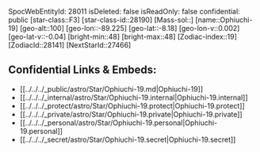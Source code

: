 ﻿---
location: [-8.18,89.225,100]
type: Star
tags:
- astro/Star

---
SpocWebEntityId: 28011
isDeleted: false
isReadOnly: false
confidential: public
[star-class::F3]
[star-class-id::28190]
[Mass-sol::]
[name::Ophiuchi-19]
[geo-alt::100]
[geo-lon::-89.225]
[geo-lat::-8.18]
[geo-lon-v::0.002]
[geo-lat-v::-0.04]
[bright-min::48]
[bright-max::48]
[Zodiac-index::19]
[ZodiacId::28141]
[NextStarId::27466]



## Confidential Links & Embeds: 
- [[../../../_public/astro/Star/Ophiuchi-19.md|Ophiuchi-19]] 
- [[../../../_internal/astro/Star/Ophiuchi-19.internal|Ophiuchi-19.internal]] 
- [[../../../_protect/astro/Star/Ophiuchi-19.protect|Ophiuchi-19.protect]] 
- [[../../../_private/astro/Star/Ophiuchi-19.private|Ophiuchi-19.private]] 
- [[../../../_personal/astro/Star/Ophiuchi-19.personal|Ophiuchi-19.personal]] 
- [[../../../_secret/astro/Star/Ophiuchi-19.secret|Ophiuchi-19.secret]] 
